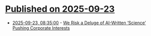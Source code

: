 # [Published on 2025-09-23](index.md)

* [2025-09-23, 08:35:00](https://soylentnews.org/article.pl?sid=25/09/21/2243223&from=rss) - [We Risk a Deluge of AI-Written ‘Science’ Pushing Corporate Interests](https://soylentnews.org/article.pl?sid=25/09/21/2243223&from=rss)
